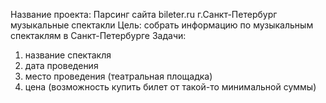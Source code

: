 Название проекта: Парсинг сайта bileter.ru г.Санкт-Петербург музыкальные спектакли
Цель: собрать информацию по музыкальным спектаклям в Санкт-Петербурге
Задачи:
1. название спектакля
2. дата проведения
3. место проведения (театральная площадка)
4. цена (возможность купить билет от такой-то минимальной суммы)
